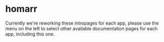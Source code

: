 # homarr

Currently we're reworking these intropages for each app, please use the menu on the left to select other available documentation pages for each app, including this one.
